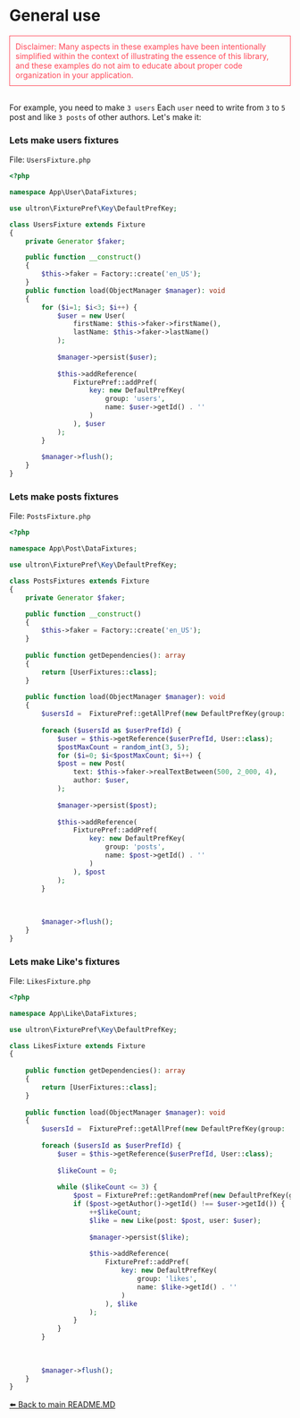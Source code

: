 # General use

<span style="padding: 10px; border: solid 1px #FF4858; display: block; color: #FF4858; margin-bottom: 30px;">Disclaimer: Many aspects in these examples have been intentionally simplified within the context of illustrating the essence of this library, and these examples do not aim to educate about proper code organization in your application.</span>


For example, you need to make ``3 users``
Each ``user`` need to write from ``3`` to ``5`` post and like ``3 posts`` of other authors. 
Let's make it:


### Lets make users fixtures


File: ``UsersFixture.php``

```php
<?php

namespace App\User\DataFixtures;

use ultron\FixturePref\Key\DefaultPrefKey;

class UsersFixture extends Fixture
{
    private Generator $faker;

    public function __construct()
    {
        $this->faker = Factory::create('en_US');
    }
    public function load(ObjectManager $manager): void
    {
        for ($i=1; $i<3; $i++) {
            $user = new User(
                firstName: $this->faker->firstName(),
                lastName: $this->faker->lastName()
            );
            
            $manager->persist($user);
            
            $this->addReference(
                FixturePref::addPref(
                    key: new DefaultPrefKey(
                        group: 'users',
                        name: $user->getId() . ''
                    )
                ), $user
            );
        }
        
        $manager->flush();
    }
}

```

### Lets make posts fixtures


File: ``PostsFixture.php``

```php
<?php

namespace App\Post\DataFixtures;

use ultron\FixturePref\Key\DefaultPrefKey;

class PostsFixtures extends Fixture
{
    private Generator $faker;

    public function __construct()
    {
        $this->faker = Factory::create('en_US');
    }
    
    public function getDependencies(): array
    {
        return [UserFixtures::class];
    }
    
    public function load(ObjectManager $manager): void
    {
        $usersId =  FixturePref::getAllPref(new DefaultPrefKey(group: 'users'));
        
        foreach ($usersId as $userPrefId) {
            $user = $this->getReference($userPrefId, User::class);
            $postMaxCount = random_int(3, 5);
            for ($i=0; $i<$postMaxCount; $i++) {
            $post = new Post(
                text: $this->faker->realTextBetween(500, 2_000, 4),
                author: $user,
            );
            
            $manager->persist($post);
            
            $this->addReference(
                FixturePref::addPref(
                    key: new DefaultPrefKey(
                        group: 'posts',
                        name: $post->getId() . ''
                    )
                ), $post
            );
        }
            
       
        
        $manager->flush();
    }
}

```


### Lets make Like's fixtures


File: ``LikesFixture.php``

```php
<?php

namespace App\Like\DataFixtures;

use ultron\FixturePref\Key\DefaultPrefKey;

class LikesFixture extends Fixture
{
    
    public function getDependencies(): array
    {
        return [UserFixtures::class];
    }
    
    public function load(ObjectManager $manager): void
    {
        $usersId =  FixturePref::getAllPref(new DefaultPrefKey(group: 'users'));
        
        foreach ($usersId as $userPrefId) {
            $user = $this->getReference($userPrefId, User::class);
            
            $likeCount = 0;
            
            while ($likeCount <= 3) {
                $post = FixturePref::getRandomPref(new DefaultPrefKey(group: 'posts'));
                if ($post->getAuthor()->getId() !== $user->getId()) {
                    ++$likeCount;
                    $like = new Like(post: $post, user: $user);
                    
                    $manager->persist($like);
                    
                    $this->addReference(
                        FixturePref::addPref(
                            key: new DefaultPrefKey(
                                group: 'likes',
                                name: $like->getId() . ''
                            )
                        ), $like
                    );
                }
            }
        }
            
       
        
        $manager->flush();
    }
}

```


[⬅️ Back to main README.MD](../../README.md)